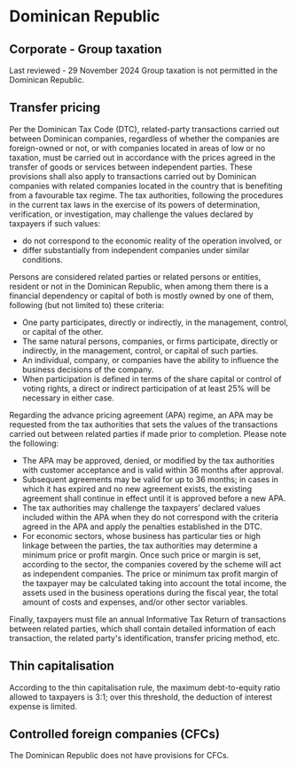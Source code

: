 # Dominican Republic
## Corporate - Group taxation
Last reviewed - 29 November 2024
Group taxation is not permitted in the Dominican Republic.
## Transfer pricing
Per the Dominican Tax Code (DTC), related-party transactions carried out between Dominican companies, regardless of whether the companies are foreign-owned or not, or with companies located in areas of low or no taxation, must be carried out in accordance with the prices agreed in the transfer of goods or services between independent parties.
These provisions shall also apply to transactions carried out by Dominican companies with related companies located in the country that is benefiting from a favourable tax regime.
The tax authorities, following the procedures in the current tax laws in the exercise of its powers of determination, verification, or investigation, may challenge the values declared by taxpayers if such values:
  * do not correspond to the economic reality of the operation involved, or
  * differ substantially from independent companies under similar conditions.


Persons are considered related parties or related persons or entities, resident or not in the Dominican Republic, when among them there is a financial dependency or capital of both is mostly owned by one of them, following (but not limited to) these criteria:
  * One party participates, directly or indirectly, in the management, control, or capital of the other.
  * The same natural persons, companies, or firms participate, directly or indirectly, in the management, control, or capital of such parties.
  * An individual, company, or companies have the ability to influence the business decisions of the company.
  * When participation is defined in terms of the share capital or control of voting rights, a direct or indirect participation of at least 25% will be necessary in either case.


Regarding the advance pricing agreement (APA) regime, an APA may be requested from the tax authorities that sets the values of the transactions carried out between related parties if made prior to completion. Please note the following:
  * The APA may be approved, denied, or modified by the tax authorities with customer acceptance and is valid within 36 months after approval.
  * Subsequent agreements may be valid for up to 36 months; in cases in which it has expired and no new agreement exists, the existing agreement shall continue in effect until it is approved before a new APA.
  * The tax authorities may challenge the taxpayers’ declared values included within the APA when they do not correspond with the criteria agreed in the APA and apply the penalties established in the DTC.
  * For economic sectors, whose business has particular ties or high linkage between the parties, the tax authorities may determine a minimum price or profit margin. Once such price or margin is set, according to the sector, the companies covered by the scheme will act as independent companies. The price or minimum tax profit margin of the taxpayer may be calculated taking into account the total income, the assets used in the business operations during the fiscal year, the total amount of costs and expenses, and/or other sector variables.


Finally, taxpayers must file an annual Informative Tax Return of transactions between related parties, which shall contain detailed information of each transaction, the related party's identification, transfer pricing method, etc.
## Thin capitalisation
According to the thin capitalisation rule, the maximum debt-to-equity ratio allowed to taxpayers is 3:1; over this threshold, the deduction of interest expense is limited.
## Controlled foreign companies (CFCs)
The Dominican Republic does not have provisions for CFCs.
